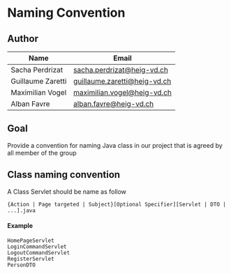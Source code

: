 # Naming Convention

## Author

| Name              | Email                        |
| ----------------- | ---------------------------- |
| Sacha Perdrizat   | sacha.perdrizat@heig-vd.ch   |
| Guillaume Zaretti | guillaume.zaretti@heig-vd.ch |
| Maximilian Vogel  | maximilian.vogel@heig-vd.ch  |
| Alban Favre       | alban.favre@heig-vd.ch       |

## Goal

Provide a convention for naming Java class in our project that is agreed by all member of the group

## Class naming convention

A Class Servlet should be name as follow

```
{Action | Page targeted | Subject}[Optional Specifier][Servlet | DTO | ...].java
```

#### Example

```
HomePageServlet
LoginCommandServlet
LogoutCommandServlet
RegisterServlet
PersonDTO
```

